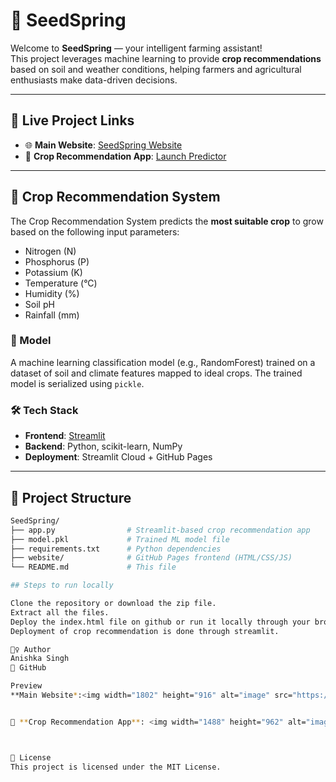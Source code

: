 # 🌱 SeedSpring

Welcome to **SeedSpring** — your intelligent farming assistant!  
This project leverages machine learning to provide **crop recommendations** based on soil and weather conditions, helping farmers and agricultural enthusiasts make data-driven decisions.

---

## 🔗 Live Project Links

- 🌐 **Main Website**: [SeedSpring Website](https://anishka24.github.io/SeedSpring/)
- 🌿 **Crop Recommendation App**: [Launch Predictor](https://seedspring-g6x5tleyrjhpcr43urpwnc.streamlit.app/)

---

## 🤖 Crop Recommendation System

The Crop Recommendation System predicts the **most suitable crop** to grow based on the following input parameters:

- Nitrogen (N)
- Phosphorus (P)
- Potassium (K)
- Temperature (°C)
- Humidity (%)
- Soil pH
- Rainfall (mm)

### 🧠 Model
A machine learning classification model (e.g., RandomForest) trained on a dataset of soil and climate features mapped to ideal crops. The trained model is serialized using `pickle`.

### 🛠️ Tech Stack

- **Frontend**: [Streamlit](https://streamlit.io/)
- **Backend**: Python, scikit-learn, NumPy
- **Deployment**: Streamlit Cloud + GitHub Pages

---

## 📁 Project Structure

```bash
SeedSpring/
├── app.py                # Streamlit-based crop recommendation app
├── model.pkl             # Trained ML model file
├── requirements.txt      # Python dependencies
├── website/              # GitHub Pages frontend (HTML/CSS/JS)
└── README.md             # This file

## Steps to run locally

Clone the repository or download the zip file.
Extract all the files.
Deploy the index.html file on github or run it locally through your browser.
Deployment of crop recommendation is done through streamlit.

🙋‍♀️ Author
Anishka Singh
🔗 GitHub

Preview 
**Main Website*:<img width="1802" height="916" alt="image" src="https://github.com/user-attachments/assets/1fa65d21-7318-445f-8702-ee6357b47e21" />


🌿 **Crop Recommendation App**: <img width="1488" height="962" alt="image" src="https://github.com/user-attachments/assets/2ced2fcc-d6df-40ad-946f-71ef92ef5822" />



📜 License
This project is licensed under the MIT License.


